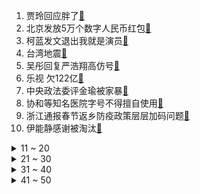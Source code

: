 1. 贾玲回应胖了[:link:](https://s.weibo.com/weibo?q=%23贾玲回应胖了%23&Refer=top)
2. 北京发放5万个数字人民币红包[:link:](https://s.weibo.com/weibo?q=%23北京发放5万个数字人民币红包%23&Refer=top)
3. 柯蓝发文退出我就是演员[:link:](https://s.weibo.com/weibo?q=%23柯蓝发文退出我就是演员%23&Refer=top)
4. 台湾地震[:link:](https://s.weibo.com/weibo?q=%23台湾地震%23&Refer=top)
5. 吴彤回复严浩翔高仿号[:link:](https://s.weibo.com/weibo?q=%23吴彤回复严浩翔高仿号%23&Refer=top)
6. 乐视 欠122亿[:link:](https://s.weibo.com/weibo?q=%23乐视%20欠122亿%23&Refer=top)
7. 中央政法委评金瑜被家暴[:link:](https://s.weibo.com/weibo?q=%23中央政法委评金瑜被家暴%23&Refer=top)
8. 协和等知名医院字号不得擅自使用[:link:](https://s.weibo.com/weibo?q=%23协和等知名医院字号不得擅自使用%23&Refer=top)
9. 浙江通报春节返乡防疫政策层层加码问题[:link:](https://s.weibo.com/weibo?q=%23浙江通报春节返乡防疫政策层层加码问题%23&Refer=top)
10. 伊能静感谢被淘汰[:link:](https://s.weibo.com/weibo?q=%23伊能静感谢被淘汰%23&Refer=top)
<details>
<summary>11 ~ 20</summary>

11. 斗罗大陆片头制作公司致歉[:link:](https://s.weibo.com/weibo?q=%23斗罗大陆片头制作公司致歉%23&Refer=top)
12. 秦奋[:link:](https://s.weibo.com/weibo?q=%23秦奋%23&Refer=top)
13. 米菲官方回应广美教授涉抄袭事件[:link:](https://s.weibo.com/weibo?q=%23米菲官方回应广美教授涉抄袭事件%23&Refer=top)
14. 迟到了57年的焦裕禄全家福[:link:](https://s.weibo.com/weibo?q=%23迟到了57年的焦裕禄全家福%23&Refer=top)
15. 蔡卓宜陈越好甜[:link:](https://s.weibo.com/weibo?q=%23蔡卓宜陈越好甜%23&Refer=top)
16. 董子健 对不起转手绢我已经在练了[:link:](https://s.weibo.com/weibo?q=%23董子健%20对不起转手绢我已经在练了%23&Refer=top)
17. 人民日报表扬斗罗大陆[:link:](https://s.weibo.com/weibo?q=%23人民日报表扬斗罗大陆%23&Refer=top)
18. 上好佳红包封面[:link:](https://s.weibo.com/weibo?q=%23上好佳红包封面%23&Refer=top)
19. 黄晓明健身照[:link:](https://s.weibo.com/weibo?q=%23黄晓明健身照%23&Refer=top)
20. 贾玲问水瓶你刚干嘛去了[:link:](https://s.weibo.com/weibo?q=%23贾玲问水瓶你刚干嘛去了%23&Refer=top)
</details>
<details>
<summary>21 ~ 30</summary>

21. 哲仁王后[:link:](https://s.weibo.com/weibo?q=%23哲仁王后%23&Refer=top)
22. 鞠婧祎毛衣[:link:](https://s.weibo.com/weibo?q=%23鞠婧祎毛衣%23&Refer=top)
23. 黑龙江昨日无新增病例[:link:](https://s.weibo.com/weibo?q=%23黑龙江昨日无新增病例%23&Refer=top)
24. 美国新冠肺炎超2687万例[:link:](https://s.weibo.com/weibo?q=%23美国新冠肺炎超2687万例%23&Refer=top)
25. 李一桐和胡一天搭戏垫20cm苹果箱[:link:](https://s.weibo.com/weibo?q=%23李一桐和胡一天搭戏垫20cm苹果箱%23&Refer=top)
26. RNG红包封面[:link:](https://s.weibo.com/weibo?q=%23RNG红包封面%23&Refer=top)
27. 尤文战胜罗马[:link:](https://s.weibo.com/weibo?q=%23尤文战胜罗马%23&Refer=top)
28. 人民日报评英方撤销CGTN播出执照[:link:](https://s.weibo.com/weibo?q=%23人民日报评英方撤销CGTN播出执照%23&Refer=top)
29. 金瑜[:link:](https://s.weibo.com/weibo?q=%23金瑜%23&Refer=top)
30. 刘维模仿王一博得到本尊认可[:link:](https://s.weibo.com/weibo?q=%23刘维模仿王一博得到本尊认可%23&Refer=top)
</details>
<details>
<summary>31 ~ 40</summary>

31. 李佳洁谈原生家庭不幸福的小孩[:link:](https://s.weibo.com/weibo?q=%23李佳洁谈原生家庭不幸福的小孩%23&Refer=top)
32. 高铁回家后是如何消杀的[:link:](https://s.weibo.com/weibo?q=%23高铁回家后是如何消杀的%23&Refer=top)
33. 杨洁篪同美国国务卿布林肯通电话[:link:](https://s.weibo.com/weibo?q=%23杨洁篪同美国国务卿布林肯通电话%23&Refer=top)
34. 四大名著里的未解之谜[:link:](https://s.weibo.com/weibo?q=%23四大名著里的未解之谜%23&Refer=top)
35. 怦然再心动[:link:](https://s.weibo.com/weibo?q=%23怦然再心动%23&Refer=top)
36. 如何看待为爱远嫁藏区却遭家暴[:link:](https://s.weibo.com/weibo?q=%23如何看待为爱远嫁藏区却遭家暴%23&Refer=top)
37. 斗罗大陆片头 抄袭[:link:](https://s.weibo.com/weibo?q=%23斗罗大陆片头%20抄袭%23&Refer=top)
38. 奶茶消费者吐槽纸吸管[:link:](https://s.weibo.com/weibo?q=%23奶茶消费者吐槽纸吸管%23&Refer=top)
39. 哪些地方的福字要正着贴[:link:](https://s.weibo.com/weibo?q=%23哪些地方的福字要正着贴%23&Refer=top)
40. 美国一公墓拒下葬非裔男子[:link:](https://s.weibo.com/weibo?q=%23美国一公墓拒下葬非裔男子%23&Refer=top)
</details>
<details>
<summary>41 ~ 50</summary>

41. 王者荣耀[:link:](https://s.weibo.com/weibo?q=%23王者荣耀%23&Refer=top)
42. 追光吧哥哥[:link:](https://s.weibo.com/weibo?q=%23追光吧哥哥%23&Refer=top)
43. 广东各地方言能有多好笑[:link:](https://s.weibo.com/weibo?q=%23广东各地方言能有多好笑%23&Refer=top)
44. 济南一批进口冷冻牛肉2份样本阳性[:link:](https://s.weibo.com/weibo?q=%23济南一批进口冷冻牛肉2份样本阳性%23&Refer=top)
45. 诸葛亮新皮肤[:link:](https://s.weibo.com/weibo?q=%23诸葛亮新皮肤%23&Refer=top)
46. 你支持自由买卖生命时间吗[:link:](https://s.weibo.com/weibo?q=%23你支持自由买卖生命时间吗%23&Refer=top)
47. 比特币再次站上40000美元[:link:](https://s.weibo.com/weibo?q=%23比特币再次站上40000美元%23&Refer=top)
48. 贺希宁受伤[:link:](https://s.weibo.com/weibo?q=%23贺希宁受伤%23&Refer=top)
49. 女特警休假外出救下落水父子[:link:](https://s.weibo.com/weibo?q=%23女特警休假外出救下落水父子%23&Refer=top)
50. 马嘉祺演的刘星[:link:](https://s.weibo.com/weibo?q=%23马嘉祺演的刘星%23&Refer=top)
</details>